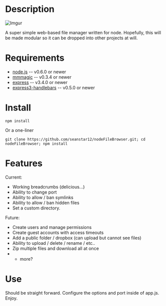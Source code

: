 Description
===========

![Imgur](http://i.imgur.com/7BIWfES.png "Screen Shot")

A super simple web-based file manager written for node. Hopefully, this will be made modular so it can be dropped 
into other projects at will.


Requirements
============

* [node.js](http://nodejs.org/) -- v0.6.0 or newer
* [mmmagic](http://npmjs.org/package/mmmagic) -- v0.3.4 or newer
* [express](http://npmjs.org/package/express) -- v3.4.0 or newer
* [express3-handlebars](http://npmjs.org/package/express3-handlebars) -- v0.5.0 or newer


Install
============

    npm install

  Or a one-liner

    git clone https://github.com/seanstar12/nodeFileBrowser.git; cd nodeFileBrowser; npm install

Features
============

Current:

  * Working breadcrumbs (delicious...)
  * Ability to change port
  * Ability to allow / ban symlinks
  * Ability to allow / ban hidden files
  * Set a custom directory.

Future:

  * Create users and manage permissions
  * Create guest accounts with access timeouts
  * Add a public folder / dropbox (can upload but cannot see files)
  * Ability to upload / delete / rename / etc..
  * Zip multiple files and download all at once
  * + more?


Use
============

Should be straight forward. Configure the options and port inside of app.js.
Enjoy.
